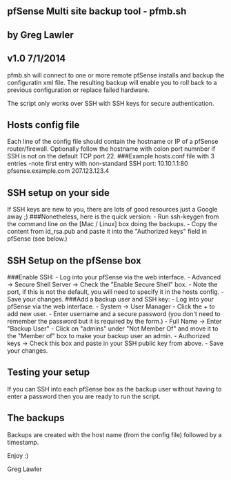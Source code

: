 ## pfSense Multi site backup tool - pfmb.sh
## by Greg Lawler
## v1.0 7/1/2014

pfmb.sh will connect to one or more remote pfSense installs and backup the configuratin xml file.
The resulting backup will enable you to roll back to a previous configuration or replace failed hardware.

The script only works over SSH with SSH keys for secure authentication.

## Hosts config file ##
Each line of the config file should contain the hostname or IP of a pfSense router/firewall. 
Optionally follow the hostname with colon port numnber if SSH is not on the default TCP port 22.
###Example hosts.conf file with 3 entries -note first entry with non-standard SSH port:
    10.10.1.1:80 
    pfsense.example.com
    207.123.123.4

## SSH setup on your side ##
If SSH keys are new to you, there are lots of good resources just a Google away ;)
###Nonetheless, here is the quick version:
	- Run ssh-keygen from the command line on the [Mac / Linux] box doing the backups.
	- Copy the content from id_rsa.pub and paste it into the "Authorized keys" field in pfSense (see below.)

## SSH Setup on the pfSense box ##
###Enable SSH:
	- Log into your pfSense via the web interface.
	- Advanced -> Secure Shell Server -> Check the "Enable Secure Shell" box.
	- Note the port, if this is not the default, you will need to specify it in the hosts config.
	- Save your changes.
###Add a backup user and SSH key:
	- Log into your pfSense via the web interface.
	- System -> User Manager
	- Click the + to add new user.
	- Enter username and a secure password (you don't need to remember the password but it is required by the form.)
	- Full Name -> Enter "Backup User"
	- Click on "admins" under "Not Member Of" and move it to the "Member of" box to make your backup user an admin.
	- Authorized keys -> Check this box and paste in your SSH public key from above.
	- Save your changes.

## Testing your setup ##
If you can SSH into each pfSense box as the backup user without having to enter a password then you are ready to run the script.

## The backups ##
Backups are created with the host name (from the config file) followed by a timestamp.


Enjoy :)

Greg Lawler
